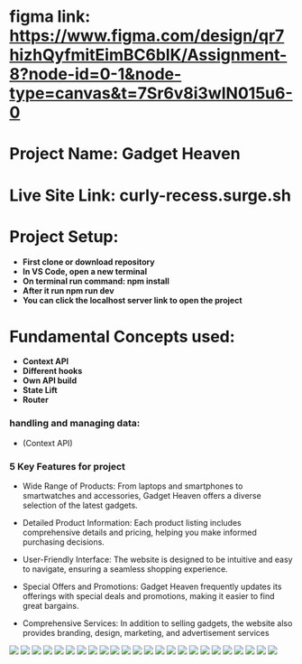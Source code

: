 

# figma link: https://www.figma.com/design/qr7hizhQyfmitEimBC6blK/Assignment-8?node-id=0-1&node-type=canvas&t=7Sr6v8i3wIN015u6-0
# Project Name: Gadget Heaven
# Live Site Link: curly-recess.surge.sh

# Project Setup:
- **First clone or download repository**
- **In VS Code, open a new terminal**
- **On terminal run command: npm install**
- **After it run npm run dev**
- **You can click the localhost server link to open the project**
# Fundamental Concepts used:
- **Context API**
- **Different hooks**
- **Own API build**
- **State Lift**
- **Router**

### handling and managing data:

-  (Context API) 









### 5 Key Features for project

- Wide Range of Products: From laptops and smartphones to smartwatches and accessories, Gadget Heaven offers a diverse selection of the latest gadgets.

- Detailed Product Information: Each product listing includes comprehensive details and pricing, helping you make informed purchasing decisions.

- User-Friendly Interface: The website is designed to be intuitive and easy to navigate, ensuring a seamless shopping experience.

- Special Offers and Promotions: Gadget Heaven frequently updates its offerings with special deals and promotions, making it easier to find great bargains.

- Comprehensive Services: In addition to selling gadgets, the website also provides branding, design, marketing, and advertisement services

<img src="App Design/1 (1).png">
<img src="App Design/1 (2).png">
<img src="App Design/1 (3).png">
<img src="App Design/1 (4).png">
<img src="App Design/1 (5).png">
<img src="App Design/1 (6).png">
<img src="App Design/1 (7).png">
<img src="App Design/1 (8).png">
<img src="App Design/1 (9).png">
<img src="App Design/1 (10).png">
<img src="App Design/1 (11).png">
<img src="App Design/1 (12).png">
<img src="App Design/1 (13).png">
<img src="App Design/1 (14).png">
<img src="App Design/1 (15).png">
<img src="App Design/1 (16).png">
<img src="App Design/1 (17).png">
<img src="App Design/1 (18).png">
<img src="App Design/1 (19).png">
<img src="App Design/1 (20).png">
<img src="App Design/1 (21).png">
<img src="App Design/1 (22).png">
<img src="App Design/1 (23).png">
<img src="App Design/1 (24).png">
